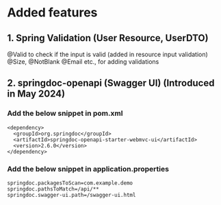 # Added features

## 1. Spring Validation (User Resource, UserDTO)
@Valid to check if the input is valid (added in resource input validation)
@Size, @NotBlank @Email etc., for adding validations

## 2. springdoc-openapi (Swagger UI) (Introduced in May 2024)
### Add the below snippet in pom.xml
```
<dependency> 
  <groupId>org.springdoc</groupId> 
  <artifactId>springdoc-openapi-starter-webmvc-ui</artifactId> 
  <version>2.6.0</version> 
</dependency>
```
### Add the below snippet in application.properties
```
springdoc.packagesToScan=com.example.demo
springdoc.pathsToMatch=/api/**
springdoc.swagger-ui.path=/swagger-ui.html
```


